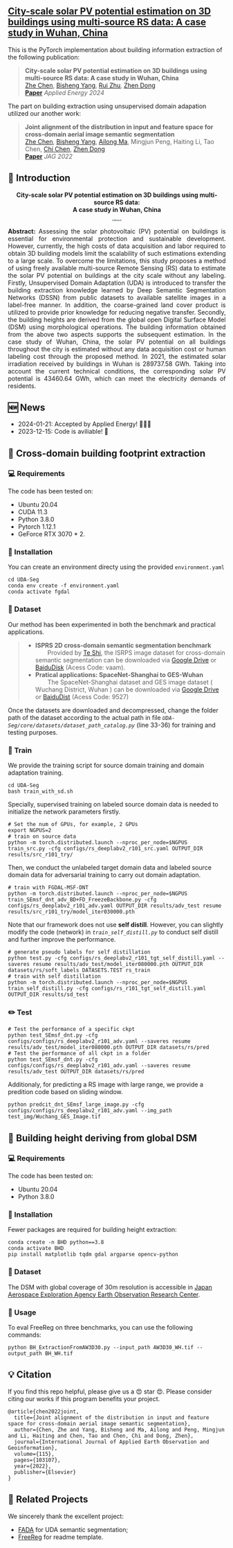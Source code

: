 <h2> 
<a href="https://github.com/WHU-USI3DV/3DBIE-SolarPV/" target="_blank">City-scale solar PV potential estimation on 3D buildings using multi-source RS data: A case study in Wuhan, China</a>
</h2>

This is the PyTorch implementation about building information extraction of the following publication:

> **City-scale solar PV potential estimation on 3D buildings using multi-source RS data: A case study in Wuhan, China**<br/>
> [Zhe Chen](https://github.com/ChenZhe-Code), [Bisheng Yang](https://3s.whu.edu.cn/info/1025/1415.htm), [Rui Zhu](https://felix-rz.github.io/), [Zhen Dong](https://dongzhenwhu.github.io/index.html)<br/>
> [**Paper**](https://doi.org/10.1016/j.jag.2022.103107)  *Applied Energy 2024*<br/>

The part on building extraction using unsupervised domain adapation utilized our another work:
> **Joint alignment of the distribution in input and feature space for cross-domain aerial image semantic segmentation**<br/>
> [Zhe Chen](https://github.com/ChenZhe-Code), [Bisheng Yang](https://3s.whu.edu.cn/info/1025/1415.htm), [Ailong Ma](http://jszy.whu.edu.cn/maailong/zh_CN/index.htm), Mingjun Peng, Haiting Li, Tao Chen, [Chi Chen](https://3s.whu.edu.cn/info/1025/1364.htm), [Zhen Dong](https://dongzhenwhu.github.io/index.html)<br/>
> [**Paper**](https://doi.org/10.1016/j.jag.2022.103107)  *JAG 2022*<br/>

## 🔭 Introduction
<p align="center">
<strong>City-scale solar PV potential estimation on 3D buildings using multi-source RS data:<br/> A case study in Wuhan, China</strong>
</p>
<div align=center>
<img src="media/teaser.png" alt="Network" style="zoom:30%" align='middle'>
</div>

<p align="justify">
<strong>Abstract:</strong>
Assessing the solar photovoltaic (PV) potential on buildings is essential for environmental protection and sustainable development. However, currently, the high costs of data acquisition and labor required to obtain 3D building models limit the scalability of such estimations extending to a large scale. To overcome the limitations, this study proposes a method of using freely available multi-source Remote Sensing (RS) data to estimate the solar PV potential on buildings at the city scale without any labeling. Firstly, Unsupervised Domain Adaptation (UDA) is introduced to transfer the building extraction knowledge learned by Deep Semantic Segmentation Networks (DSSN) from public datasets to available satellite images in a label-free manner. In addition, the coarse-grained land cover product is utilized to provide prior knowledge for reducing negative transfer. Secondly, the building heights are derived from the global open Digital Surface Model (DSM) using morphological operations. The building information obtained from the above two aspects supports the subsequent estimation. In the case study of Wuhan, China, the solar PV potential on all buildings throughout the city is estimated without any data acquisition cost or human labeling cost through the proposed method. In 2021, the estimated solar irradiation received by buildings in Wuhan is 289737.58 GWh. Taking into account the current technical conditions, the corresponding solar PV potential is 43460.64 GWh, which can meet the electricity demands of residents.
</p>

## 🆕 News
- 2024-01-21:  Accepted by Applied Energy! 🎉🎉🎉
- 2023-12-15: Code is aviliable! 🎉


## 🚅 Cross-domain building footprint extraction
### 💻 Requirements
The code has been tested on:
- Ubuntu 20.04
- CUDA 11.3
- Python 3.8.0
- Pytorch 1.12.1
- GeForce RTX 3070 * 2.

### 🔧 Installation
You can create an environment directy using the provided ```environment.yaml```
```
cd UDA-Seg
conda env create -f environment.yaml
conda activate fgdal
```

### 💾 Dataset 
Our method has been experimented in both the benchmark and practical applications.
>- **ISPRS 2D cross-domain semantic segmentation benchmark**  
&ensp;&ensp;&ensp;&ensp;Provided by [Te Shi](https://github.com/te-shi/MUCSS?tab=readme-ov-file), the ISRPS image dataset for cross-domain semantic segmentation can be downloaded via [Google Drive](https://drive.google.com/file/d/1amV--tjtjBMUscUVBqXxXws_vBCo-QdV/view) or [BaiduDisk](https://pan.baidu.com/share/init?surl=Ob12TozQ2Xjcm3rcv7LuRA) (Acess Code: vaam).
>- **Pratical applications: SpaceNet-Shanghai to GES-Wuhan**  
&ensp;&ensp;&ensp;&ensp;The SpaceNet-Shanghai dataset and GES image dataset ( Wuchang District, Wuhan ) can be downloaded via [Google Drive](https://drive.google.com/drive/folders/1l5ARaev5hO95LG1e3e7top-Gda3y8BGb?usp=sharing) or [BaiduDist](https://pan.baidu.com/s/1qmGYUhlGQ9mJGvgez-bbwQ ) (Acess Code: 9527)

Once the datasets are downloaded and decompressed, change the folder path of the dataset according to the actual path in file *```UDA-Seg/core/datasets/dataset_path_catalog.py```* (line 33-36) for training and testing purposes.

### 🔦 Train
We provide the training script for source domain training and domain adaptation training. 
```
cd UDA-Seg
bash train_with_sd.sh
```
Specially, supervised training on labeled source domain data is needed to initialize the network parameters firstly.
```
# Set the num of GPUs, for example, 2 GPUs
export NGPUS=2
# train on source data
python -m torch.distributed.launch --nproc_per_node=$NGPUS train_src.py -cfg configs/rs_deeplabv2_r101_src.yaml OUTPUT_DIR results/src_r101_try/
```
Then, we conduct the unlabeled target domain data and labeled source domain data for adversarial training to carry out domain adaptation.
```
# train with FGDAL-MSF-DNT
python -m torch.distributed.launch --nproc_per_node=$NGPUS train_SEmsf_dnt_adv_BD+FD_FreezeBackbone.py -cfg configs/rs_deeplabv2_r101_adv.yaml OUTPUT_DIR results/adv_test resume results/src_r101_try/model_iter030000.pth
```
Note that our framework does not use **self distill**. However, you can slightly modify the code (network) in *```train_self_distill.py```* to conduct self distill and further improve the performance.

```
# generate pseudo labels for self distillation
python test.py -cfg configs/rs_deeplabv2_r101_tgt_self_distill.yaml --saveres resume results/adv_test/model_iter080000.pth OUTPUT_DIR datasets/rs/soft_labels DATASETS.TEST rs_train
# train with self distillation
python -m torch.distributed.launch --nproc_per_node=$NGPUS train_self_distill.py -cfg configs/rs_r101_tgt_self_distill.yaml OUTPUT_DIR results/sd_test
```
### ✏️ Test

```
# Test the performance of a specific ckpt
python test_SEmsf_dnt.py -cfg configs/configs/rs_deeplabv2_r101_adv.yaml --saveres resume results/adv_test/model_iter080000.pth OUTPUT_DIR datasets/rs/pred
# Test the performance of all ckpt in a folder
python test_SEmsf_dnt.py -cfg configs/configs/rs_deeplabv2_r101_adv.yaml --saveres resume results/adv_test OUTPUT_DIR datasets/rs/pred
```
Additionaly, for predicting a RS image with large range, we provide a predition code based on sliding window.
```
python predcit_dnt_SEmsf_large_image.py -cfg configs/configs/rs_deeplabv2_r101_adv.yaml --img_path test_img/Wuchang_GES_Image.tif
```

## 🚅 Building height deriving from global DSM
### 💻 Requirements
The code has been tested on:
- Ubuntu 20.04
- Python 3.8.0

### 🔧 Installation
Fewer packages are required for building height extraction:
```
conda create -n BHD python==3.8
conda activate BHD
pip install matplotlib tqdm gdal argparse opencv-python
```

### 💾 Dataset 
The DSM with global coverage of 30m resolution is accessible in [Japan Aerospace Exploration Agency  Earth Observation Research Center](https://www.eorc.jaxa.jp/ALOS/en/aw3d30/data/index.htm).


### 🔦 Usage
To eval FreeReg on three benchmarks, you can use the following commands:
```
python BH_ExtractionFromAW3D30.py --input_path AW3D30_WH.tif --output_path BH_WH.tif
```

## 💡 Citation
If you find this repo helpful, please give us a 😍 star 😍.
Please consider citing our works if this program benefits your project.
```
@article{chen2022joint,
  title={Joint alignment of the distribution in input and feature space for cross-domain aerial image semantic segmentation},
  author={Chen, Zhe and Yang, Bisheng and Ma, Ailong and Peng, Mingjun and Li, Haiting and Chen, Tao and Chen, Chi and Dong, Zhen},
  journal={International Journal of Applied Earth Observation and Geoinformation},
  volume={115},
  pages={103107},
  year={2022},
  publisher={Elsevier}
}
```

## 🔗 Related Projects
We sincerely thank the excellent project:
- [FADA](https://github.com/JDAI-CV/FADA) for UDA semantic segmentation;
- [FreeReg](https://github.com/WHU-USI3DV/FreeReg) for readme template.
